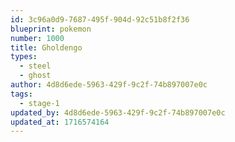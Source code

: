 ```yaml
---
id: 3c96a0d9-7687-495f-904d-92c51b8f2f36
blueprint: pokemon
number: 1000
title: Gholdengo
types:
  - steel
  - ghost
author: 4d8d6ede-5963-429f-9c2f-74b897007e0c
tags:
  - stage-1
updated_by: 4d8d6ede-5963-429f-9c2f-74b897007e0c
updated_at: 1716574164
---
```

